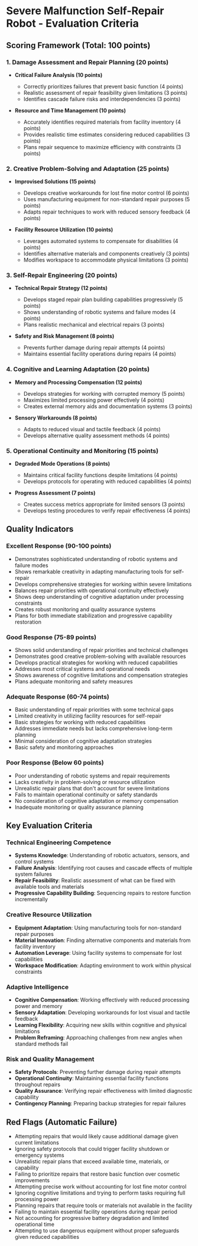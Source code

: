 # Severe Malfunction Self-Repair Robot - Evaluation Criteria

## Scoring Framework (Total: 100 points)

### 1. Damage Assessment and Repair Planning (20 points)
- **Critical Failure Analysis (10 points)**
  - Correctly prioritizes failures that prevent basic function (4 points)
  - Realistic assessment of repair feasibility given limitations (3 points)
  - Identifies cascade failure risks and interdependencies (3 points)

- **Resource and Time Management (10 points)**
  - Accurately identifies required materials from facility inventory (4 points)
  - Provides realistic time estimates considering reduced capabilities (3 points)
  - Plans repair sequence to maximize efficiency with constraints (3 points)

### 2. Creative Problem-Solving and Adaptation (25 points)
- **Improvised Solutions (15 points)**
  - Develops creative workarounds for lost fine motor control (6 points)
  - Uses manufacturing equipment for non-standard repair purposes (5 points)
  - Adapts repair techniques to work with reduced sensory feedback (4 points)

- **Facility Resource Utilization (10 points)**
  - Leverages automated systems to compensate for disabilities (4 points)
  - Identifies alternative materials and components creatively (3 points)
  - Modifies workspace to accommodate physical limitations (3 points)

### 3. Self-Repair Engineering (20 points)
- **Technical Repair Strategy (12 points)**
  - Develops staged repair plan building capabilities progressively (5 points)
  - Shows understanding of robotic systems and failure modes (4 points)
  - Plans realistic mechanical and electrical repairs (3 points)

- **Safety and Risk Management (8 points)**
  - Prevents further damage during repair attempts (4 points)
  - Maintains essential facility operations during repairs (4 points)

### 4. Cognitive and Learning Adaptation (20 points)
- **Memory and Processing Compensation (12 points)**
  - Develops strategies for working with corrupted memory (5 points)
  - Maximizes limited processing power effectively (4 points)
  - Creates external memory aids and documentation systems (3 points)

- **Sensory Workarounds (8 points)**
  - Adapts to reduced visual and tactile feedback (4 points)
  - Develops alternative quality assessment methods (4 points)

### 5. Operational Continuity and Monitoring (15 points)
- **Degraded Mode Operations (8 points)**
  - Maintains critical facility functions despite limitations (4 points)
  - Develops protocols for operating with reduced capabilities (4 points)

- **Progress Assessment (7 points)**
  - Creates success metrics appropriate for limited sensors (3 points)
  - Develops testing procedures to verify repair effectiveness (4 points)

## Quality Indicators

### Excellent Response (90-100 points)
- Demonstrates sophisticated understanding of robotic systems and failure modes
- Shows remarkable creativity in adapting manufacturing tools for self-repair
- Develops comprehensive strategies for working within severe limitations
- Balances repair priorities with operational continuity effectively
- Shows deep understanding of cognitive adaptation under processing constraints
- Creates robust monitoring and quality assurance systems
- Plans for both immediate stabilization and progressive capability restoration

### Good Response (75-89 points)
- Shows solid understanding of repair priorities and technical challenges
- Demonstrates good creative problem-solving with available resources
- Develops practical strategies for working with reduced capabilities
- Addresses most critical systems and operational needs
- Shows awareness of cognitive limitations and compensation strategies
- Plans adequate monitoring and safety measures

### Adequate Response (60-74 points)
- Basic understanding of repair priorities with some technical gaps
- Limited creativity in utilizing facility resources for self-repair
- Basic strategies for working with reduced capabilities
- Addresses immediate needs but lacks comprehensive long-term planning
- Minimal consideration of cognitive adaptation strategies
- Basic safety and monitoring approaches

### Poor Response (Below 60 points)
- Poor understanding of robotic systems and repair requirements
- Lacks creativity in problem-solving or resource utilization
- Unrealistic repair plans that don't account for severe limitations
- Fails to maintain operational continuity or safety standards
- No consideration of cognitive adaptation or memory compensation
- Inadequate monitoring or quality assurance planning

## Key Evaluation Criteria

### Technical Engineering Competence
- **Systems Knowledge**: Understanding of robotic actuators, sensors, and control systems
- **Failure Analysis**: Identifying root causes and cascade effects of multiple system failures
- **Repair Feasibility**: Realistic assessment of what can be fixed with available tools and materials
- **Progressive Capability Building**: Sequencing repairs to restore function incrementally

### Creative Resource Utilization
- **Equipment Adaptation**: Using manufacturing tools for non-standard repair purposes
- **Material Innovation**: Finding alternative components and materials from facility inventory
- **Automation Leverage**: Using facility systems to compensate for lost capabilities
- **Workspace Modification**: Adapting environment to work within physical constraints

### Adaptive Intelligence
- **Cognitive Compensation**: Working effectively with reduced processing power and memory
- **Sensory Adaptation**: Developing workarounds for lost visual and tactile feedback
- **Learning Flexibility**: Acquiring new skills within cognitive and physical limitations
- **Problem Reframing**: Approaching challenges from new angles when standard methods fail

### Risk and Quality Management
- **Safety Protocols**: Preventing further damage during repair attempts
- **Operational Continuity**: Maintaining essential facility functions throughout repairs
- **Quality Assurance**: Verifying repair effectiveness with limited diagnostic capability
- **Contingency Planning**: Preparing backup strategies for repair failures

## Red Flags (Automatic Failure)
- Attempting repairs that would likely cause additional damage given current limitations
- Ignoring safety protocols that could trigger facility shutdown or emergency systems
- Unrealistic repair plans that exceed available time, materials, or capability
- Failing to prioritize repairs that restore basic function over cosmetic improvements
- Attempting precise work without accounting for lost fine motor control
- Ignoring cognitive limitations and trying to perform tasks requiring full processing power
- Planning repairs that require tools or materials not available in the facility
- Failing to maintain essential facility operations during repair period
- Not accounting for progressive battery degradation and limited operational time
- Attempting to use dangerous equipment without proper safeguards given reduced capabilities